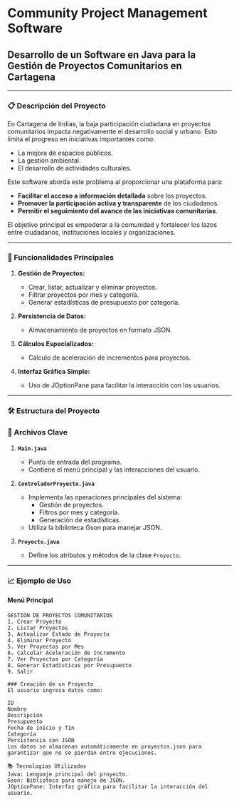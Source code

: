 # Community Project Management Software

## Desarrollo de un Software en Java para la Gestión de Proyectos Comunitarios en Cartagena
---
### 📋 Descripción del Proyecto

En Cartagena de Indias, la baja participación ciudadana en proyectos comunitarios impacta negativamente el desarrollo social y urbano. Esto limita el progreso en iniciativas importantes como:  
- La mejora de espacios públicos.  
- La gestión ambiental.  
- El desarrollo de actividades culturales.  

Este software aborda este problema al proporcionar una plataforma para:  
- **Facilitar el acceso a información detallada** sobre los proyectos.  
- **Promover la participación activa y transparente** de los ciudadanos.  
- **Permitir el seguimiento del avance de las iniciativas comunitarias**.  

El objetivo principal es empoderar a la comunidad y fortalecer los lazos entre ciudadanos, instituciones locales y organizaciones.

---

### 🚀 Funcionalidades Principales

1. **Gestión de Proyectos:**  
   - Crear, listar, actualizar y eliminar proyectos.  
   - Filtrar proyectos por mes y categoría.  
   - Generar estadísticas de presupuesto por categoría.  

2. **Persistencia de Datos:**  
   - Almacenamiento de proyectos en formato JSON.  

3. **Cálculos Especializados:**  
   - Cálculo de aceleración de incrementos para proyectos.  

4. **Interfaz Gráfica Simple:**  
   - Uso de JOptionPane para facilitar la interacción con los usuarios.

---

### 🛠️ Estructura del Proyecto
### 📂 Archivos Clave

1. **`Main.java`**  
   - Punto de entrada del programa.  
   - Contiene el menú principal y las interacciones del usuario.  

2. **`ControladorProyecto.java`**  
   - Implementa las operaciones principales del sistema:  
     - Gestión de proyectos.  
     - Filtros por mes y categoría.  
     - Generación de estadísticas.  
   - Utiliza la biblioteca Gson para manejar JSON.  

3. **`Proyecto.java`**  
   - Define los atributos y métodos de la clase `Proyecto`.

---

### 📈 Ejemplo de Uso

#### **Menú Principal**  
```text
GESTIÓN DE PROYECTOS COMUNITARIOS
1. Crear Proyecto
2. Listar Proyectos
3. Actualizar Estado de Proyecto
4. Eliminar Proyecto
5. Ver Proyectos por Mes
6. Calcular Aceleración de Incremento
7. Ver Proyectos por Categoría
8. Generar Estadísticas por Presupuesto
9. Salir

### Creación de un Proyecto
El usuario ingresa datos como:

ID
Nombre
Descripción
Presupuesto
Fecha de inicio y fin
Categoría
Persistencia con JSON
Los datos se almacenan automáticamente en proyectos.json para garantizar que no se pierdan entre ejecuciones.

📚 Tecnologías Utilizadas
Java: Lenguaje principal del proyecto.
Gson: Biblioteca para manejo de JSON.
JOptionPane: Interfaz gráfica para facilitar la interacción del usuario.

